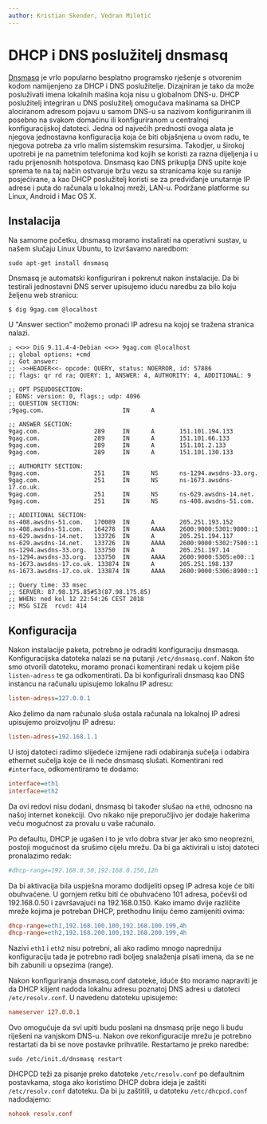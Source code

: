 ```yaml
---
author: Kristian Skender, Vedran Miletić
---
```


# DHCP i DNS poslužitelj dnsmasq

[Dnsmasq](https://thekelleys.org.uk/dnsmasq/doc.html) je vrlo popularno besplatno programsko rješenje s otvorenim kodom namijenjeno za DHCP i DNS poslužitelje. Dizajniran je tako da može posluživati imena lokalnih mašina koja nisu u globalnom DNS-u. DHCP poslužitelj integriran u DNS poslužitelj omogućava mašinama sa DHCP alociranom adresom pojavu u samom DNS-u sa nazivom konfiguriranim ili posebno na svakom domaćinu ili konfiguriranom u centralnoj konfiguracijskoj datoteci. Jedna od najvećih prednosti ovoga alata je njegova jednostavna konfiguracija koja će biti objašnjena u ovom radu, te njegova potreba za vrlo malim sistemskim resursima. Takodjer, u širokoj upotrebi je na pametnim telefonima kod kojih se koristi za razna dijeljenja i u radu prijenosnih hotspotova. Dnsmasq kao DNS prikuplja DNS upite koje sprema te na taj način ostvaruje bržu vezu sa stranicama koje su ranije posjećivane, a kao DHCP poslužitelj koristi se za predviđanje unutarnje IP adrese i puta do računala u lokalnoj mreži, LAN-u. Podržane platforme su Linux, Android i Mac OS X.

## Instalacija

Na samome početku, dnsmasq moramo instalirati na operativni sustav, u našem slučaju Linux Ubuntu, to izvršavamo naredbom:

``` shell
sudo apt-get install dnsmasq
```

Dnsmasq je automatski konfiguriran i pokrenut nakon instalacije. Da bi testirali jednostavni DNS server upisujemo iduću naredbu za bilo koju željenu web stranicu:

``` shell
$ dig 9gag.com @localhost
```

U "Answer section" možemo pronaći IP adresu na kojoj se tražena stranica nalazi.

``` shell-session
; <<>> DiG 9.11.4-4-Debian <<>> 9gag.com @localhost
;; global options: +cmd
;; Got answer:
;; ->>HEADER<<- opcode: QUERY, status: NOERROR, id: 57886
;; flags: qr rd ra; QUERY: 1, ANSWER: 4, AUTHORITY: 4, ADDITIONAL: 9

;; OPT PSEUDOSECTION:
; EDNS: version: 0, flags:; udp: 4096
;; QUESTION SECTION:
;9gag.com.                      IN      A

;; ANSWER SECTION:
9gag.com.               289     IN      A       151.101.194.133
9gag.com.               289     IN      A       151.101.66.133
9gag.com.               289     IN      A       151.101.2.133
9gag.com.               289     IN      A       151.101.130.133

;; AUTHORITY SECTION:
9gag.com.               251     IN      NS      ns-1294.awsdns-33.org.
9gag.com.               251     IN      NS      ns-1673.awsdns-17.co.uk.
9gag.com.               251     IN      NS      ns-629.awsdns-14.net.
9gag.com.               251     IN      NS      ns-408.awsdns-51.com.

;; ADDITIONAL SECTION:
ns-408.awsdns-51.com.   170089  IN      A       205.251.193.152
ns-408.awsdns-51.com.   164278  IN      AAAA    2600:9000:5301:9800::1
ns-629.awsdns-14.net.   133726  IN      A       205.251.194.117
ns-629.awsdns-14.net.   133726  IN      AAAA    2600:9000:5302:7500::1
ns-1294.awsdns-33.org.  133750  IN      A       205.251.197.14
ns-1294.awsdns-33.org.  133750  IN      AAAA    2600:9000:5305:e00::1
ns-1673.awsdns-17.co.uk. 133874 IN      A       205.251.198.137
ns-1673.awsdns-17.co.uk. 133874 IN      AAAA    2600:9000:5306:8900::1

;; Query time: 33 msec
;; SERVER: 87.98.175.85#53(87.98.175.85)
;; WHEN: ned kol 12 22:54:26 CEST 2018
;; MSG SIZE  rcvd: 414
```

## Konfiguracija

Nakon instalacije paketa, potrebno je odraditi konfiguraciju dnsmasqa. Konfiguracijska datoteka nalazi se na putanji `/etc/dnsmasq.conf`. Nakon što smo otvorili datoteku, moramo pronaći komentirani redak u kojem piše `listen-adress` te ga odkomentirati. Da bi konfigurirali dnsmasq kao DNS instancu na računalu upisujemo lokalnu IP adresu:

``` ini
listen-adress=127.0.0.1
```

Ako želimo da nam računalo sluša ostala računala na lokalnoj IP adresi upisujemo proizvoljnu IP adresu:

``` ini
listen-adress=192.168.1.1
```

U istoj datoteci radimo slijedeće izmijene radi odabiranja sučelja i odabira ethernet sučelja koje će ili neće dnsmasq slušati. Komentirani red `#interface`, odkomentiramo te dodamo:

``` ini
interface=eth1
interface=eth2
```

Da ovi redovi nisu dodani, dnsmasq bi također slušao na `eth0`, odnosno na našoj internet konekciji. Ovo nikako nije preporučljivo jer dodaje hakerima veću mogućnost za provalu u vaše računalo.

Po defaultu, DHCP je ugašen i to je vrlo dobra stvar jer ako smo neoprezni, postoji mogućnost da srušimo cijelu mrežu. Da bi ga aktivirali u istoj datoteci pronalazimo redak:

``` ini
#dhcp-range=192.168.0.50,192.168.0.150,12h
```

Da bi aktivacija bila uspješna moramo dodijeliti opseg IP adresa koje će biti obuhvaćene. U gornjem retku biti će obuhvaćeno 101 adresa, počevši od 192.168.0.50 i završavajući na 192.168.0.150. Kako imamo dvije različite mreže kojima je potreban DHCP, prethodnu liniju ćemo zamijeniti ovima:

``` ini
dhcp-range=eth1,192.168.100.100,192.168.100.199,4h
dhcp-range=eth2,192.168.200.100,192.168.200.199,4h
```

Nazivi `eth1` i `eth2` nisu potrebni, ali ako radimo mnogo napredniju konfiguraciju tada je potrebno radi boljeg snalaženja pisati imena, da se ne bih zabunili u opsezima (range).

Nakon konfiguriranja dnsmasq.conf datoteke, iduće što moramo napraviti je da DHCP klijent nadoda lokalnu adresu poznatoj DNS adresi u datoteci `/etc/resolv.conf`. U navedenu datoteku upisujemo:

``` ini
nameserver 127.0.0.1
```

Ovo omogućuje da svi upiti budu poslani na dnsmasq prije nego li budu riješeni na vanjskom DNS-u. Nakon ove rekonfiguracije mrežu je potrebno restartati da bi se nove postavke prihvatile. Restartamo je preko naredbe:

``` shell
sudo /etc/init.d/dnsmasq restart
```

DHCPCD teži za pisanje preko datoteke `/etc/resolv.conf` po defaultnim postavkama, stoga ako koristimo DHCP dobra ideja je zaštiti `/etc/resolv.conf` datoteku. Da bi ju zaštitili, u datoteku `/etc/dhcpcd.conf` nadodajemo:

``` ini
nohook resolv.conf
```
